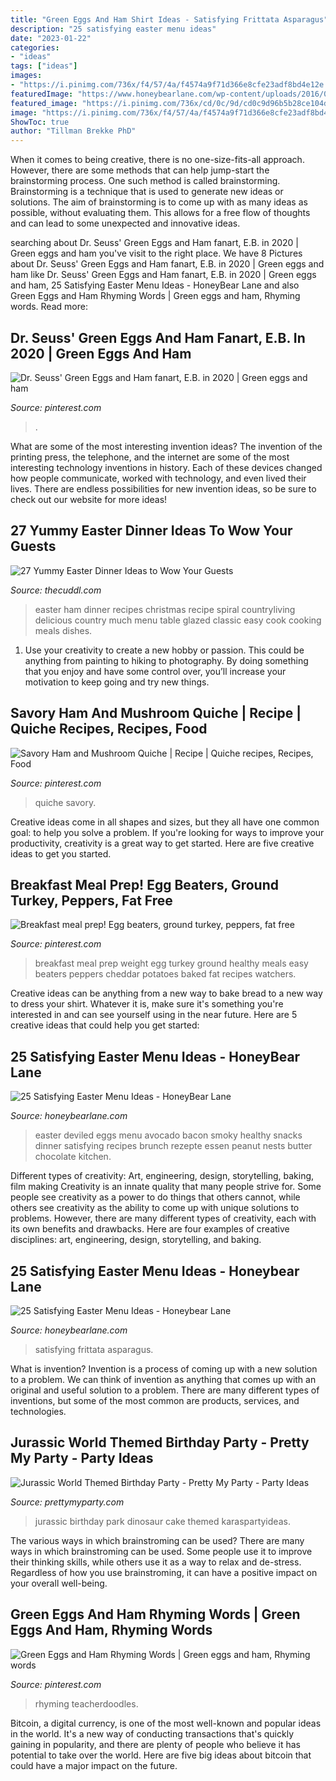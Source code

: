 ```yaml
---
title: "Green Eggs And Ham Shirt Ideas - Satisfying Frittata Asparagus"
description: "25 satisfying easter menu ideas"
date: "2023-01-22"
categories:
- "ideas"
tags: ["ideas"]
images:
- "https://i.pinimg.com/736x/f4/57/4a/f4574a9f71d366e8cfe23adf8bd4e12e.jpg"
featuredImage: "https://www.honeybearlane.com/wp-content/uploads/2016/03/menu11.jpg"
featured_image: "https://i.pinimg.com/736x/cd/0c/9d/cd0c9d96b5b28ce104da9627c6e6f213.jpg"
image: "https://i.pinimg.com/736x/f4/57/4a/f4574a9f71d366e8cfe23adf8bd4e12e.jpg"
ShowToc: true
author: "Tillman Brekke PhD"
---
```



When it comes to being creative, there is no one-size-fits-all approach. However, there are some methods that can help jump-start the brainstorming process. One such method is called brainstorming. Brainstorming is a technique that is used to generate new ideas or solutions. The aim of brainstorming is to come up with as many ideas as possible, without evaluating them. This allows for a free flow of thoughts and can lead to some unexpected and innovative ideas.

	

		
searching about Dr. Seuss&#039; Green Eggs and Ham fanart, E.B. in 2020 | Green eggs and ham you've visit to the right place. We have 8 Pictures about Dr. Seuss&#039; Green Eggs and Ham fanart, E.B. in 2020 | Green eggs and ham like Dr. Seuss&#039; Green Eggs and Ham fanart, E.B. in 2020 | Green eggs and ham, 25 Satisfying Easter Menu Ideas - HoneyBear Lane and also Green Eggs and Ham Rhyming Words | Green eggs and ham, Rhyming words. Read more:
		
    
## Dr. Seuss&#039; Green Eggs And Ham Fanart, E.B. In 2020 | Green Eggs And Ham

<img loading=lazy src="https://i.pinimg.com/736x/cd/0c/9d/cd0c9d96b5b28ce104da9627c6e6f213.jpg" onerror="this.onerror=null;this.src='https://tse1.mm.bing.net/th?id=OIP.59iPMywVN7U0TARniPTIlwHaHa&amp;pid=15.1';" alt="Dr. Seuss&#039; Green Eggs and Ham fanart, E.B. in 2020 | Green eggs and ham">

_Source: pinterest.com_

>. 

	

What are some of the most interesting invention ideas?
The invention of the printing press, the telephone, and the internet are some of the most interesting technology inventions in history. Each of these devices changed how people communicate, worked with technology, and even lived their lives. There are endless possibilities for new invention ideas, so be sure to check out our website for more ideas!

    
## 27 Yummy Easter Dinner Ideas To Wow Your Guests

<img loading=lazy src="https://thecuddl.com/images/2018/02/11-easter-dinner-recipes-thecuddl.jpg" onerror="this.onerror=null;this.src='https://tse3.mm.bing.net/th?id=OIP.R2fZ-1K5KeJOOABpi8-mrwHaLH&amp;pid=15.1';" alt="27 Yummy Easter Dinner Ideas to Wow Your Guests">

_Source: thecuddl.com_

>easter ham dinner recipes christmas recipe spiral countryliving delicious country much menu table glazed classic easy cook cooking meals dishes. 

	

1. Use your creativity to create a new hobby or passion. This could be anything from painting to hiking to photography. By doing something that you enjoy and have some control over, you’ll increase your motivation to keep going and try new things.

    
## Savory Ham And Mushroom Quiche | Recipe | Quiche Recipes, Recipes, Food

<img loading=lazy src="https://i.pinimg.com/originals/54/1e/ba/541eba4bcbaf7101481776655296dfec.jpg" onerror="this.onerror=null;this.src='https://tse1.mm.bing.net/th?id=OIP.tBOAsSj6ypHcusWLCC8oUwHaJ4&amp;pid=15.1';" alt="Savory Ham and Mushroom Quiche | Recipe | Quiche recipes, Recipes, Food">

_Source: pinterest.com_

>quiche savory. 

	

Creative ideas come in all shapes and sizes, but they all have one common goal: to help you solve a problem. If you're looking for ways to improve your productivity, creativity is a great way to get started. Here are five creative ideas to get you started.

    
## Breakfast Meal Prep! Egg Beaters, Ground Turkey, Peppers, Fat Free

<img loading=lazy src="https://s-media-cache-ak0.pinimg.com/736x/40/d4/f3/40d4f34d653f1de2bfa317f0783e4d0f.jpg" onerror="this.onerror=null;this.src='https://tse4.mm.bing.net/th?id=OIP.KIDDpJnHsUA8br5x8HvozwHaJ3&amp;pid=15.1';" alt="Breakfast meal prep! Egg beaters, ground turkey, peppers, fat free">

_Source: pinterest.com_

>breakfast meal prep weight egg turkey ground healthy meals easy beaters peppers cheddar potatoes baked fat recipes watchers. 

	

Creative ideas can be anything from a new way to bake bread to a new way to dress your shirt. Whatever it is, make sure it's something you're interested in and can see yourself using in the near future. Here are 5 creative ideas that could help you get started: 

    
## 25 Satisfying Easter Menu Ideas - HoneyBear Lane

<img loading=lazy src="http://www.honeybearlane.com/wp-content/uploads/2016/03/menu16.jpg" onerror="this.onerror=null;this.src='https://tse4.mm.bing.net/th?id=OIP.AkaUCbnrRvrVqI9o4EN3VAHaLH&amp;pid=15.1';" alt="25 Satisfying Easter Menu Ideas - HoneyBear Lane">

_Source: honeybearlane.com_

>easter deviled eggs menu avocado bacon smoky healthy snacks dinner satisfying recipes brunch rezepte essen peanut nests butter chocolate kitchen. 

	

Different types of creativity: Art, engineering, design, storytelling, baking, film making
Creativity is an innate quality that many people strive for. Some people see creativity as a power to do things that others cannot, while others see creativity as the ability to come up with unique solutions to problems. However, there are many different types of creativity, each with its own benefits and drawbacks. Here are four examples of creative disciplines: art, engineering, design, storytelling, and baking.

    
## 25 Satisfying Easter Menu Ideas - Honeybear Lane

<img loading=lazy src="https://www.honeybearlane.com/wp-content/uploads/2016/03/menu11.jpg" onerror="this.onerror=null;this.src='https://tse3.mm.bing.net/th?id=OIP.JvdqfikNN1ih3ZF6Jjzg2AHaLH&amp;pid=15.1';" alt="25 Satisfying Easter Menu Ideas - Honeybear Lane">

_Source: honeybearlane.com_

>satisfying frittata asparagus. 

	

What is invention?
Invention is a process of coming up with a new solution to a problem. We can think of invention as anything that comes up with an original and useful solution to a problem. There are many different types of inventions, but some of the most common are products, services, and technologies.

    
## Jurassic World Themed Birthday Party - Pretty My Party - Party Ideas

<img loading=lazy src="https://zolpwsuwoq-flywheel.netdna-ssl.com/wp-content/uploads/2020/04/Jurassic-World-Cake.jpg" onerror="this.onerror=null;this.src='https://tse4.mm.bing.net/th?id=OIP.e1Yq6eMFV7RSto3uSRQS8wHaJQ&amp;pid=15.1';" alt="Jurassic World Themed Birthday Party - Pretty My Party - Party Ideas">

_Source: prettymyparty.com_

>jurassic birthday park dinosaur cake themed karaspartyideas. 

	

The various ways in which brainstroming can be used?
There are many ways in which brainstroming can be used. Some people use it to improve their thinking skills, while others use it as a way to relax and de-stress. Regardless of how you use brainstroming, it can have a positive impact on your overall well-being.

    
## Green Eggs And Ham Rhyming Words | Green Eggs And Ham, Rhyming Words

<img loading=lazy src="https://i.pinimg.com/736x/f4/57/4a/f4574a9f71d366e8cfe23adf8bd4e12e.jpg" onerror="this.onerror=null;this.src='https://tse2.mm.bing.net/th?id=OIP.mpcYBr97uqs0YKbeNh5lBwHaJ3&amp;pid=15.1';" alt="Green Eggs and Ham Rhyming Words | Green eggs and ham, Rhyming words">

_Source: pinterest.com_

>rhyming teacherdoodles. 

	

Bitcoin, a digital currency, is one of the most well-known and popular ideas in the world. It's a new way of conducting transactions that's quickly gaining in popularity, and there are plenty of people who believe it has potential to take over the world. Here are five big ideas about bitcoin that could have a major impact on the future.

